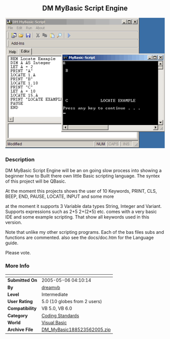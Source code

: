 ﻿<div align="center">

## DM MyBasic Script Engine

<img src="PIC2005561039488789.gif">
</div>

### Description

DM MyBasic Script Engine will be an on going slow process into showing a beginner how to Built there own little Basic scripting language. The syntex of this project will be QBasic.

At the moment this projects shows the user of 10 Keywords, PRINT, CLS, BEEP, END, PAUSE, LOCATE, INPUT and some more

at the moment it supports 3 Variable data types String, Integer and Variant. Supports expressions such as 2+5 2+(2*5) etc. comes with a very basic IDE and some example scripting. That show all keywords used in this version.

Note that unlike my other scripting programs. Each of the bas files subs and functions are commented. also see the docs/doc.htm for the Language guide.

Please vote.
 
### More Info
 


<span>             |<span>
---                |---
**Submitted On**   |2005-05-06 04:10:14
**By**             |[dreamvb](https://github.com/Planet-Source-Code/PSCIndex/blob/master/ByAuthor/dreamvb.md)
**Level**          |Intermediate
**User Rating**    |5.0 (10 globes from 2 users)
**Compatibility**  |VB 5\.0, VB 6\.0
**Category**       |[Coding Standards](https://github.com/Planet-Source-Code/PSCIndex/blob/master/ByCategory/coding-standards__1-43.md)
**World**          |[Visual Basic](https://github.com/Planet-Source-Code/PSCIndex/blob/master/ByWorld/visual-basic.md)
**Archive File**   |[DM\_MyBasic188523562005\.zip](https://github.com/Planet-Source-Code/dreamvb-dm-mybasic-script-engine__1-60391/archive/master.zip)








